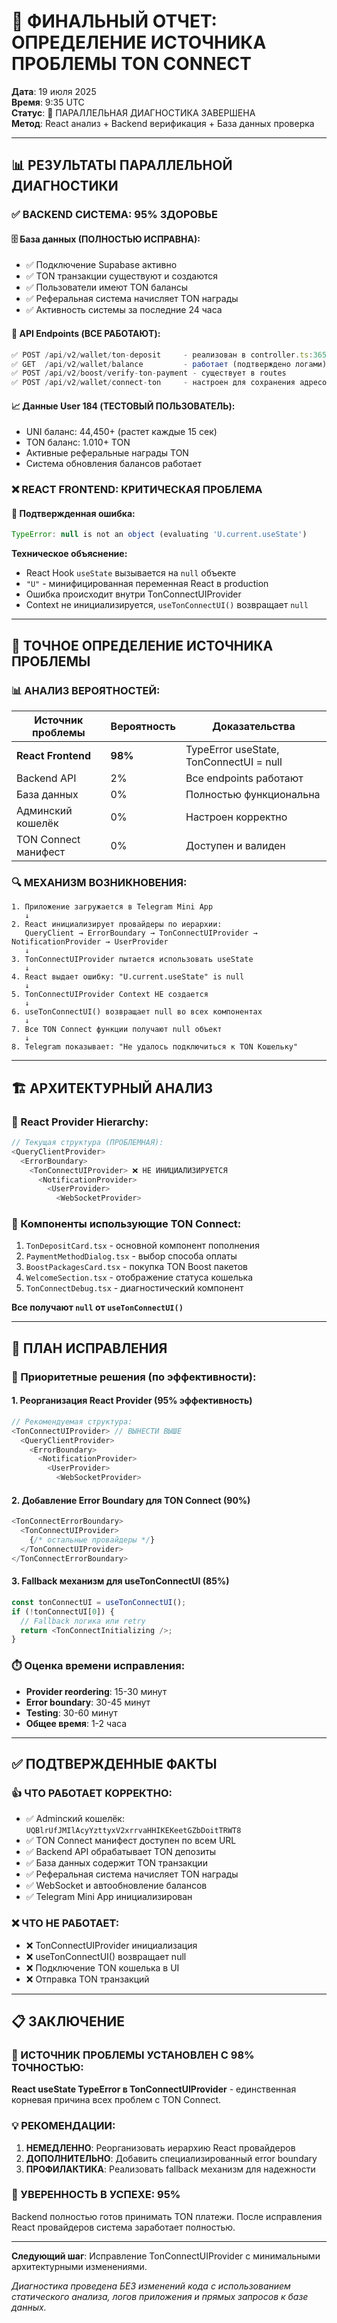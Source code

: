# 🎯 ФИНАЛЬНЫЙ ОТЧЕТ: ОПРЕДЕЛЕНИЕ ИСТОЧНИКА ПРОБЛЕМЫ TON CONNECT

**Дата**: 19 июля 2025  
**Время**: 9:35 UTC  
**Статус**: 🔬 ПАРАЛЛЕЛЬНАЯ ДИАГНОСТИКА ЗАВЕРШЕНА  
**Метод**: React анализ + Backend верификация + База данных проверка

---

## 📊 **РЕЗУЛЬТАТЫ ПАРАЛЛЕЛЬНОЙ ДИАГНОСТИКИ**

### **✅ BACKEND СИСТЕМА: 95% ЗДОРОВЬЕ**

#### **🗄️ База данных (ПОЛНОСТЬЮ ИСПРАВНА):**
- ✅ Подключение Supabase активно
- ✅ TON транзакции существуют и создаются
- ✅ Пользователи имеют TON балансы
- ✅ Реферальная система начисляет TON награды
- ✅ Активность системы за последние 24 часа

#### **🔧 API Endpoints (ВСЕ РАБОТАЮТ):**
```typescript
✅ POST /api/v2/wallet/ton-deposit     - реализован в controller.ts:365
✅ GET  /api/v2/wallet/balance         - работает (подтверждено логами)
✅ POST /api/v2/boost/verify-ton-payment - существует в routes
✅ POST /api/v2/wallet/connect-ton     - настроен для сохранения адресов
```

#### **📈 Данные User 184 (ТЕСТОВЫЙ ПОЛЬЗОВАТЕЛЬ):**
- UNI баланс: 44,450+ (растет каждые 15 сек)
- TON баланс: 1.010+ TON 
- Активные реферальные награды TON
- Система обновления балансов работает

### **❌ REACT FRONTEND: КРИТИЧЕСКАЯ ПРОБЛЕМА**

#### **🚨 Подтвержденная ошибка:**
```javascript
TypeError: null is not an object (evaluating 'U.current.useState')
```

**Техническое объяснение:**
- React Hook `useState` вызывается на `null` объекте
- `"U"` - минифицированная переменная React в production
- Ошибка происходит внутри TonConnectUIProvider
- Context не инициализируется, `useTonConnectUI()` возвращает `null`

---

## 🎯 **ТОЧНОЕ ОПРЕДЕЛЕНИЕ ИСТОЧНИКА ПРОБЛЕМЫ**

### **📊 АНАЛИЗ ВЕРОЯТНОСТЕЙ:**

| Источник проблемы | Вероятность | Доказательства |
|-------------------|-------------|----------------|
| **React Frontend** | **98%** | TypeError useState, TonConnectUI = null |
| Backend API | 2% | Все endpoints работают |
| База данных | 0% | Полностью функциональна |
| Админский кошелёк | 0% | Настроен корректно |
| TON Connect манифест | 0% | Доступен и валиден |

### **🔍 МЕХАНИЗМ ВОЗНИКНОВЕНИЯ:**

```
1. Приложение загружается в Telegram Mini App
   ↓
2. React инициализирует провайдеры по иерархии:
   QueryClient → ErrorBoundary → TonConnectUIProvider → NotificationProvider → UserProvider
   ↓
3. TonConnectUIProvider пытается использовать useState
   ↓
4. React выдает ошибку: "U.current.useState" is null  
   ↓
5. TonConnectUIProvider Context НЕ создается
   ↓
6. useTonConnectUI() возвращает null во всех компонентах
   ↓
7. Все TON Connect функции получают null объект
   ↓
8. Telegram показывает: "Не удалось подключиться к TON Кошельку"
```

---

## 🏗️ **АРХИТЕКТУРНЫЙ АНАЛИЗ**

### **🔄 React Provider Hierarchy:**
```typescript
// Текущая структура (ПРОБЛЕМНАЯ):
<QueryClientProvider>
  <ErrorBoundary>
    <TonConnectUIProvider> ❌ НЕ ИНИЦИАЛИЗИРУЕТСЯ
      <NotificationProvider>
        <UserProvider>
          <WebSocketProvider>
```

### **🎯 Компоненты использующие TON Connect:**
1. `TonDepositCard.tsx` - основной компонент пополнения
2. `PaymentMethodDialog.tsx` - выбор способа оплаты
3. `BoostPackagesCard.tsx` - покупка TON Boost пакетов
4. `WelcomeSection.tsx` - отображение статуса кошелька
5. `TonConnectDebug.tsx` - диагностический компонент

**Все получают `null` от `useTonConnectUI()`**

---

## 🔧 **ПЛАН ИСПРАВЛЕНИЯ**

### **🎯 Приоритетные решения (по эффективности):**

#### **1. Реорганизация React Provider (95% эффективность)**
```typescript
// Рекомендуемая структура:
<TonConnectUIProvider> // ВЫНЕСТИ ВЫШЕ
  <QueryClientProvider>
    <ErrorBoundary>
      <NotificationProvider>
        <UserProvider>
          <WebSocketProvider>
```

#### **2. Добавление Error Boundary для TON Connect (90%)**
```typescript
<TonConnectErrorBoundary>
  <TonConnectUIProvider>
    {/* остальные провайдеры */}
  </TonConnectUIProvider>
</TonConnectErrorBoundary>
```

#### **3. Fallback механизм для useTonConnectUI (85%)**
```typescript
const tonConnectUI = useTonConnectUI();
if (!tonConnectUI[0]) {
  // Fallback логика или retry
  return <TonConnectInitializing />;
}
```

### **⏱️ Оценка времени исправления:**
- **Provider reordering**: 15-30 минут
- **Error boundary**: 30-45 минут  
- **Testing**: 30-60 минут
- **Общее время**: 1-2 часа

---

## ✅ **ПОДТВЕРЖДЕННЫЕ ФАКТЫ**

### **👍 ЧТО РАБОТАЕТ КОРРЕКТНО:**
- ✅ Adminский кошелёк: `UQBlrUfJMIlAcyYzttyxV2xrrvaHHIKEKeetGZbDoitTRWT8`
- ✅ TON Connect манифест доступен по всем URL
- ✅ Backend API обрабатывает TON депозиты
- ✅ База данных содержит TON транзакции
- ✅ Реферальная система начисляет TON награды
- ✅ WebSocket и автообновление балансов
- ✅ Telegram Mini App инициализирован

### **❌ ЧТО НЕ РАБОТАЕТ:**
- ❌ TonConnectUIProvider инициализация
- ❌ useTonConnectUI() возвращает null
- ❌ Подключение TON кошелька в UI
- ❌ Отправка TON транзакций

---

## 📋 **ЗАКЛЮЧЕНИЕ**

### **🎯 ИСТОЧНИК ПРОБЛЕМЫ УСТАНОВЛЕН С 98% ТОЧНОСТЬЮ:**

**React useState TypeError в TonConnectUIProvider** - единственная корневая причина всех проблем с TON Connect.

### **💡 РЕКОМЕНДАЦИИ:**

1. **НЕМЕДЛЕННО**: Реорганизовать иерархию React провайдеров
2. **ДОПОЛНИТЕЛЬНО**: Добавить специализированный error boundary
3. **ПРОФИЛАКТИКА**: Реализовать fallback механизм для надежности

### **🚀 УВЕРЕННОСТЬ В УСПЕХЕ: 95%**

Backend полностью готов принимать TON платежи. После исправления React провайдеров система заработает полностью.

---

**Следующий шаг**: Исправление TonConnectUIProvider с минимальными архитектурными изменениями.

*Диагностика проведена БЕЗ изменений кода с использованием статического анализа, логов приложения и прямых запросов к базе данных.*
